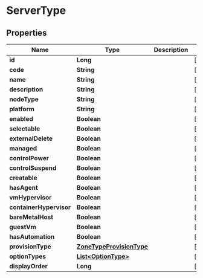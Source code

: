 

# ServerType

## Properties

Name | Type | Description | Notes
------------ | ------------- | ------------- | -------------
**id** | **Long** |  |  [optional]
**code** | **String** |  |  [optional]
**name** | **String** |  |  [optional]
**description** | **String** |  |  [optional]
**nodeType** | **String** |  |  [optional]
**platform** | **String** |  |  [optional]
**enabled** | **Boolean** |  |  [optional]
**selectable** | **Boolean** |  |  [optional]
**externalDelete** | **Boolean** |  |  [optional]
**managed** | **Boolean** |  |  [optional]
**controlPower** | **Boolean** |  |  [optional]
**controlSuspend** | **Boolean** |  |  [optional]
**creatable** | **Boolean** |  |  [optional]
**hasAgent** | **Boolean** |  |  [optional]
**vmHypervisor** | **Boolean** |  |  [optional]
**containerHypervisor** | **Boolean** |  |  [optional]
**bareMetalHost** | **Boolean** |  |  [optional]
**guestVm** | **Boolean** |  |  [optional]
**hasAutomation** | **Boolean** |  |  [optional]
**provisionType** | [**ZoneTypeProvisionType**](ZoneTypeProvisionType.md) |  |  [optional]
**optionTypes** | [**List&lt;OptionType&gt;**](OptionType.md) |  |  [optional]
**displayOrder** | **Long** |  |  [optional]




